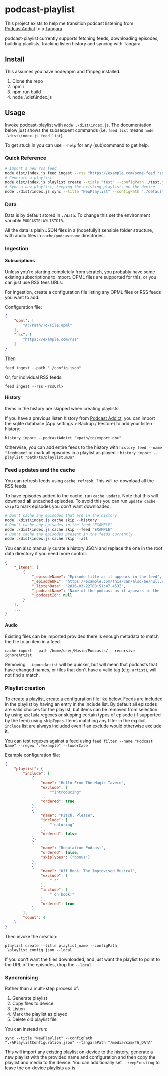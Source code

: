 # podcast-playlist

This project exists to help me transition podcast listening from [PodcastAddict](https://podcastaddict.com/) to a [Tangara](https://www.crowdsupply.com/cool-tech-zone/tangara).

podcast-playlist currently supports fetching feeds, downloading episodes, building playlists, tracking listen history and syncing with Tangara.

## Install

This assumes you have node/npm and ffmpeg installed.

1. Clone the repo
2. npm i
3. npm run build
4. node .\dist\index.js

## Usage

Invoke podcast-playlist with `node .\dist\index.js`. The documentation below just shows the subsequent commands (i.e. `feed list` means `node .\dist\index.js feed list`).

To get stuck in you can use `--help` for any (sub)command to get help.

### Quick Reference

```bash
# Import a new rss feed
node dist/index.js feed ingest --rss "https://example.com/some-feed.rss"
# Generate a playlist
node dist/index.js playlist create --title "test" --configPath ./test.json
# Sync a new playlist, keeping the existing playlists on the device
node ./dist/index.js sync --title "NewPlaylist" --configPath "./default.json" --tangaraPath "/media/sam/TG_DATA" --keepExisting
```

### Data

Data is by default stored in `./data`. To change this set the environment variable `PODCASTPLAYLISTDIR`.

All the data is plain JSON files in a (hopefully!) sensible folder structure, with audio files in `cache/podcastname` directories.

### Ingestion

#### Subscriptions

Unless you're starting completely from scratch, you probably have some existing subscriptions to import. OPML files are supported for this, or you can just use RSS fees URLs:

For ingestion, create a configuration file listing any OPML files or RSS feeds you want to add:

Configuration file:

```JSON
{
    "opml": [
        "A:/Path/To/File.opml"
    ],
    "rss": [
        "https://example.com/rss"
    ]
}
```

Then

`feed ingest --path "./config.json"`

Or, for individual RSS feeds:

`feed ingest --rss <rssUrl>`

#### History

Items in the history are skipped when creating playlists.

If you have a previous listen history from [Podcast Addict](https://podcastaddict.com/), you can import the sqlite database (App settings > Backup / Restore) to add your listen history:

`history import --podcastAddict "<path/to/export.db>"`

Otherwise, you can add entire feeds to the history with `history feed --name "feedname"` or mark all episodes in a playlist as played - `history import --playlist "path/to/playlist.m3u"`

### Feed updates and the cache

You can refresh feeds using `cache refresh`. This will re-download all the RSS feeds.

To have episodes added to the cache, run `cache update`. Note that this will download **all** uncached episodes. To avoid this you can run `update cache skip` to mark episodes you don't want downloaded:

```Powershell
# Don't cache any episodes that are in the history
node .\dist\index.js cache skip --history
# Don't cache any episodes in the feed "EXAMPLE"
node .\dist\index.js cache skip --feed "EXAMPLE"
# Don't cache any episodes present in the feeds currently
node .\dist\index.js cache skip --all
```

You can also manually curate a history JSON and replace the one in the root data directory if you need more control:

```JSON
{
    "_items": [
        {
            "_episodeName": "Episode title as it appears in the feed",
            "_episodeURL": "https://example.com/this/can/also/be/null.rss",
            "_listenDate": "2016-03-22T08:51:47.453Z",
            "_podcastName": "Name of the podcast as it appears in the feed",
            "_podcastId": null
        }
    ],
    ...
}
```

#### Audio

Existing files can be imported provided there is enough metadata to match the file to an item in a feed.

`cache import --path /home/user/Music/Podcasts/ --recursive --ignoreArtist`

Removing `--ignoreArtist` will be quicker, but will mean that podcasts that have changed names, or files that don't have a valid tag (e.g. `artist`), will not find a match.

### Playlist creation

To create a playlist, create a configuration file like below. Feeds are included in the playlist by having an entry in the include list. By default all episodes are valid choices for the playlist, but items can be removed from selection by using `exclude` regexes or skipping certain types of episode (if supported by the feed) using `skipTypes`. Items matching any filter in the explicit `include` list are always included even if an exclude would otherwise exclude it.

You can test regexes against a feed using `feed filter --name "Podcast Name" --regex ".*example" --lowerCase`

Example configuration file:

```JSON
{
    "playlist": {
        "include": [
            {
                "name": "Hello From The Magic Tavern",
                "exclude": [
                    "^Introducing"
                ],
                "ordered": true
            },
            {
                "name": "Pitch, Please",
                "include": [
                    "featuring"
                ],
                "ordered": false
            },
            {
                "name": "Regulation Podcast",
                "ordered": false,
                "skipTypes": ["bonus"]
            },
            {
                "name": "Off Book: The Improvised Musical",
                "exclude": [
                    ".*"
                ],
                "include": [
                    " on book:"
                ],
                "ordered": true
            }
        ],
        "count": 4
    }
}
```

Then invoke the creation:

`playlist create --title playlist_name --configPath .\playlist_config.json --local`

If you don't want the files downloaded, and just want the playlist to point to the URL of the episodes, drop the `--local`.

### Syncronising

Rather than a multi-step process of:

1. Generate playlist
2. Copy files to device
3. Listen
4. Mark the playlist as played
5. Delete old playlist file

You can instead run:

`sync --title "NewPlaylist" --configPath "./APlaylistConfiguration.json" --tangaraPath "/media/sam/TG_DATA"`

This will import any existing playlist on-device to the history, generate a new playlist with the provided name and configuration and then copy the playlist and media to the device. You can additionally set `--keepExisting` to leave the on-device playlists as-is.
